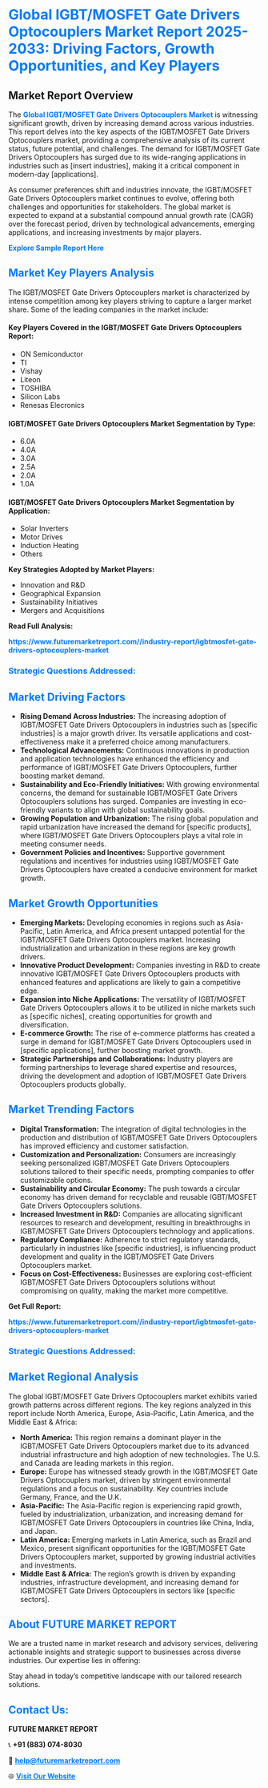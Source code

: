 <h1 style="color: #007BFF;">Global IGBT/MOSFET Gate Drivers Optocouplers Market Report 2025-2033: Driving Factors, Growth Opportunities, and Key Players</h1>

<section id="overview">
<h2>Market Report Overview</h2>
<p>The <a href="https://www.futuremarketreport.com//industry-report/igbtmosfet-gate-drivers-optocouplers-market" style="color: #007BFF; text-decoration: none;"><strong>Global IGBT/MOSFET Gate Drivers Optocouplers Market</strong></a> is witnessing significant growth, driven by increasing demand across various industries. This report delves into the key aspects of the IGBT/MOSFET Gate Drivers Optocouplers market, providing a comprehensive analysis of its current status, future potential, and challenges. The demand for IGBT/MOSFET Gate Drivers Optocouplers has surged due to its wide-ranging applications in industries such as [insert industries], making it a critical component in modern-day [applications].</p>
<p>As consumer preferences shift and industries innovate, the IGBT/MOSFET Gate Drivers Optocouplers market continues to evolve, offering both challenges and opportunities for stakeholders. The global market is expected to expand at a substantial compound annual growth rate (CAGR) over the forecast period, driven by technological advancements, emerging applications, and increasing investments by major players.</p>
</section>

<section id="overview">
<p><a href="https://www.futuremarketreport.com//request-sample/reportId=82387" style="color: #007BFF; text-decoration: none;"><strong>Explore Sample Report Here</strong></a></p>
</section>

<section id="key-players">
<h2 style="color: #007BFF;">Market Key Players Analysis</h2>
<p>The IGBT/MOSFET Gate Drivers Optocouplers market is characterized by intense competition among key players striving to capture a larger market share. Some of the leading companies in the market include:</p>
<h4>Key Players Covered in the IGBT/MOSFET Gate Drivers Optocouplers Report:</h4>
<ul><li>ON Semiconductor</li><li>TI</li><li>Vishay</li><li>Liteon</li><li>TOSHIBA</li><li>Silicon Labs</li><li>Renesas Elecronics</li></ul>
<h4>IGBT/MOSFET Gate Drivers Optocouplers Market Segmentation by Type:</h4>
<ul><li>6.0A</li><li>4.0A</li><li>3.0A</li><li>2.5A</li><li>2.0A</li><li>1.0A</li></ul>

<h4>IGBT/MOSFET Gate Drivers Optocouplers Market Segmentation by Application:</h4>
<ul><li>Solar Inverters</li><li>Motor Drives</li><li>Induction Heating</li><li>Others</li></ul>
<p><strong>Key Strategies Adopted by Market Players:</strong></p>
<ul>
<li>Innovation and R&D</li>
<li>Geographical Expansion</li>
<li>Sustainability Initiatives</li>
<li>Mergers and Acquisitions</li>
</ul>
</section>

<section>
<p><strong>Read Full Analysis: </strong></p><a href="https://www.futuremarketreport.com//industry-report/igbtmosfet-gate-drivers-optocouplers-market" style="color: #007BFF; text-decoration: none;"><strong>https://www.futuremarketreport.com//industry-report/igbtmosfet-gate-drivers-optocouplers-market</strong></a>
<h3 style="color: #007BFF;">Strategic Questions Addressed:</h3>
</section>

<section id="driving-factors">
<h2 style="color: #007BFF;">Market Driving Factors</h2>
<ul>
<li><strong>Rising Demand Across Industries:</strong> The increasing adoption of IGBT/MOSFET Gate Drivers Optocouplers in industries such as [specific industries] is a major growth driver. Its versatile applications and cost-effectiveness make it a preferred choice among manufacturers.</li>
<li><strong>Technological Advancements:</strong> Continuous innovations in production and application technologies have enhanced the efficiency and performance of IGBT/MOSFET Gate Drivers Optocouplers, further boosting market demand.</li>
<li><strong>Sustainability and Eco-Friendly Initiatives:</strong> With growing environmental concerns, the demand for sustainable IGBT/MOSFET Gate Drivers Optocouplers solutions has surged. Companies are investing in eco-friendly variants to align with global sustainability goals.</li>
<li><strong>Growing Population and Urbanization:</strong> The rising global population and rapid urbanization have increased the demand for [specific products], where IGBT/MOSFET Gate Drivers Optocouplers plays a vital role in meeting consumer needs.</li>
<li><strong>Government Policies and Incentives:</strong> Supportive government regulations and incentives for industries using IGBT/MOSFET Gate Drivers Optocouplers have created a conducive environment for market growth.</li>
</ul>
</section>

<section id="growth-opportunities">
<h2 style="color: #007BFF;">Market Growth Opportunities</h2>
<ul>
<li><strong>Emerging Markets:</strong> Developing economies in regions such as Asia-Pacific, Latin America, and Africa present untapped potential for the IGBT/MOSFET Gate Drivers Optocouplers market. Increasing industrialization and urbanization in these regions are key growth drivers.</li>
<li><strong>Innovative Product Development:</strong> Companies investing in R&D to create innovative IGBT/MOSFET Gate Drivers Optocouplers products with enhanced features and applications are likely to gain a competitive edge.</li>
<li><strong>Expansion into Niche Applications:</strong> The versatility of IGBT/MOSFET Gate Drivers Optocouplers allows it to be utilized in niche markets such as [specific niches], creating opportunities for growth and diversification.</li>
<li><strong>E-commerce Growth:</strong> The rise of e-commerce platforms has created a surge in demand for IGBT/MOSFET Gate Drivers Optocouplers used in [specific applications], further boosting market growth.</li>
<li><strong>Strategic Partnerships and Collaborations:</strong> Industry players are forming partnerships to leverage shared expertise and resources, driving the development and adoption of IGBT/MOSFET Gate Drivers Optocouplers products globally.</li>
</ul>
</section>

<section id="trending-factors">
<h2 style="color: #007BFF;">Market Trending Factors</h2>
<ul>
<li><strong>Digital Transformation:</strong> The integration of digital technologies in the production and distribution of IGBT/MOSFET Gate Drivers Optocouplers has improved efficiency and customer satisfaction.</li>
<li><strong>Customization and Personalization:</strong> Consumers are increasingly seeking personalized IGBT/MOSFET Gate Drivers Optocouplers solutions tailored to their specific needs, prompting companies to offer customizable options.</li>
<li><strong>Sustainability and Circular Economy:</strong> The push towards a circular economy has driven demand for recyclable and reusable IGBT/MOSFET Gate Drivers Optocouplers solutions.</li>
<li><strong>Increased Investment in R&D:</strong> Companies are allocating significant resources to research and development, resulting in breakthroughs in IGBT/MOSFET Gate Drivers Optocouplers technology and applications.</li>
<li><strong>Regulatory Compliance:</strong> Adherence to strict regulatory standards, particularly in industries like [specific industries], is influencing product development and quality in the IGBT/MOSFET Gate Drivers Optocouplers market.</li>
<li><strong>Focus on Cost-Effectiveness:</strong> Businesses are exploring cost-efficient IGBT/MOSFET Gate Drivers Optocouplers solutions without compromising on quality, making the market more competitive.</li>
</ul>
</section>

<section>
<p><strong>Get Full Report: </strong></p><a href="https://www.futuremarketreport.com//industry-report/igbtmosfet-gate-drivers-optocouplers-market" style="color: #007BFF; text-decoration: none;"><strong>https://www.futuremarketreport.com//industry-report/igbtmosfet-gate-drivers-optocouplers-market</strong></a>
<h3 style="color: #007BFF;">Strategic Questions Addressed:</h3>
</section>


<section id="regional-analysis">
<h2 style="color: #007BFF;">Market Regional Analysis</h2>
<p>The global IGBT/MOSFET Gate Drivers Optocouplers market exhibits varied growth patterns across different regions. The key regions analyzed in this report include North America, Europe, Asia-Pacific, Latin America, and the Middle East & Africa:</p>
<ul>
<li><strong>North America:</strong> This region remains a dominant player in the IGBT/MOSFET Gate Drivers Optocouplers market due to its advanced industrial infrastructure and high adoption of new technologies. The U.S. and Canada are leading markets in this region.</li>
<li><strong>Europe:</strong> Europe has witnessed steady growth in the IGBT/MOSFET Gate Drivers Optocouplers market, driven by stringent environmental regulations and a focus on sustainability. Key countries include Germany, France, and the U.K.</li>
<li><strong>Asia-Pacific:</strong> The Asia-Pacific region is experiencing rapid growth, fueled by industrialization, urbanization, and increasing demand for IGBT/MOSFET Gate Drivers Optocouplers in countries like China, India, and Japan.</li>
<li><strong>Latin America:</strong> Emerging markets in Latin America, such as Brazil and Mexico, present significant opportunities for the IGBT/MOSFET Gate Drivers Optocouplers market, supported by growing industrial activities and investments.</li>
<li><strong>Middle East & Africa:</strong> The region’s growth is driven by expanding industries, infrastructure development, and increasing demand for IGBT/MOSFET Gate Drivers Optocouplers in sectors like [specific sectors].</li>
</ul>
</section>

<footer>
<h2 style="color: #007BFF;">About FUTURE MARKET REPORT</h2>
<p>We are a trusted name in market research and advisory services, delivering actionable insights and strategic support to businesses across diverse industries. Our expertise lies in offering:</p>

<p>Stay ahead in today’s competitive landscape with our tailored research solutions.</p>

<h2 style="color: #007BFF;">Contact Us:</h2>
<p><strong>FUTURE MARKET REPORT</strong></p>
<p>📞 <strong>+91 (883) 074-8030</strong></p>
<p>📧 <strong><a href="mailto:help@futuremarketreport.com" style="color: #007BFF;">help@futuremarketreport.com</a></strong></p>
<p>🌐 <strong><a href="https://www.futuremarketreport.com/" style="color: #007BFF;">Visit Our Website</a></strong></p>
</footer>